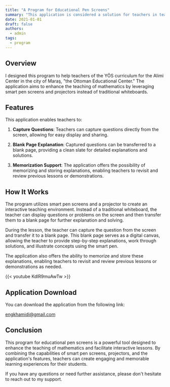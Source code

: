 ```yaml
---
title: "A Program for Educational Pen Screens"
summary: "This application is considered a solution for teachers in teaching mathematics using smart pens."
date: 2021-01-01
draft: false
authors:
  - admin
tags:
  - program
---
```

 
 
 
 ## Overview

I designed this program to help teachers of the YÖS curriculum for the Alimi Center in the city of Maraş, "the Ottoman Educational Center." The application aims to enhance the teaching of mathematics by leveraging smart pen screens and projectors instead of traditional whiteboards.

## Features

This application enables teachers to:

1. **Capture Questions**: Teachers can capture questions directly from the screen, allowing for easy display and sharing.

2. **Blank Page Explanation**: Captured questions can be transferred to a blank page, providing a clean slate for detailed explanations and solutions.

3. **Memorization Support**: The application offers the possibility of memorizing and storing explanations, enabling teachers to revisit and review previous lessons or demonstrations.

## How It Works

The program utilizes smart pen screens and a projector to create an interactive teaching environment. Instead of a traditional whiteboard, the teacher can display questions or problems on the screen and then transfer them to a blank page for further explanation and solving.

During the lesson, the teacher can capture the question from the screen and transfer it to a blank page. This blank page serves as a digital canvas, allowing the teacher to provide step-by-step explanations, work through solutions, and illustrate concepts using the smart pen.

The application also offers the ability to memorize and store these explanations, enabling teachers to revisit and review previous lessons or demonstrations as needed.

{{< youtube KdlR9muAwTw >}}



## Application Download

You can download the application from the following link: 

engkhamidi@gmail.com


## Conclusion

This program for educational pen screens is a powerful tool designed to enhance the teaching of mathematics and facilitate interactive lessons. By combining the capabilities of smart pen screens, projectors, and the application's features, teachers can create engaging and memorable learning experiences for their students.

If you have any questions or need further assistance, please don't hesitate to reach out to my support.